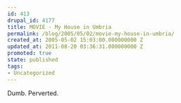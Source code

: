 ```yaml
---
id: 413
drupal_id: 4177
title: MOVIE - My House in Umbria
permalink: /blog/2005/05/02/movie-my-house-in-umbria/
created_at: 2005-05-02 15:03:00.000000000 Z
updated_at: 2011-08-20 03:36:31.000000000 Z
promoted: true
state: published
tags:
- Uncategorized
---
```

Dumb. Perverted.
